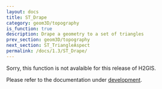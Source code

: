 ```yaml
---
layout: docs
title: ST_Drape
category: geom3D/topography
is_function: true
description: Drape a geometry to a set of triangles
prev_section: geom3D/topography
next_section: ST_TriangleAspect
permalink: /docs/1.3/ST_Drape/
---
```


Sorry, this function is not avalaible for this release of H2GIS. 

Please refer to the documentation under [development](../../dev/ST_Drape).
